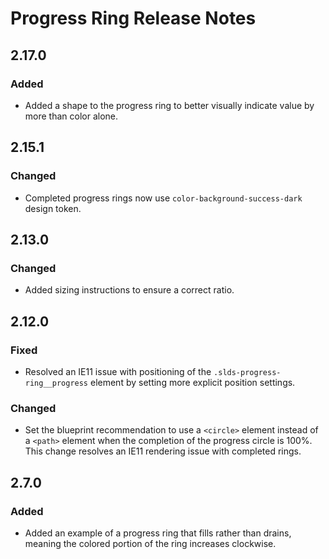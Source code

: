 <!-- Release notes authoring guidelines: http://keepachangelog.com/ -->

# Progress Ring Release Notes


## 2.17.0

### Added

- Added a shape to the progress ring to better visually indicate value by more than color alone.

## 2.15.1

### Changed

- Completed progress rings now use `color-background-success-dark` design token.

## 2.13.0

### Changed

- Added sizing instructions to ensure a correct ratio.

## 2.12.0

### Fixed

- Resolved an IE11 issue with positioning of the `.slds-progress-ring__progress` element by setting more explicit position settings.

### Changed

- Set the blueprint recommendation to use a `<circle>` element instead of a `<path>` element when the completion of the progress circle is 100%. This change resolves an IE11 rendering issue with completed rings.

## 2.7.0

### Added

- Added an example of a progress ring that fills rather than drains, meaning the colored portion of the ring increases clockwise.
